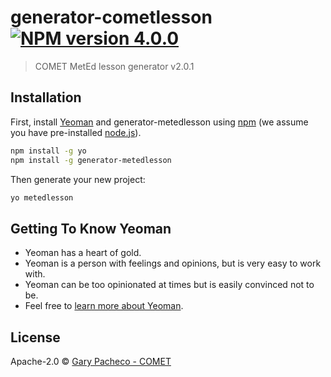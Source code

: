 # generator-cometlesson [![NPM version 4.0.0][npm-image]][npm-url]
> COMET MetEd lesson generator v2.0.1

## Installation

First, install [Yeoman](http://yeoman.io) and generator-metedlesson using [npm](https://www.npmjs.com/) (we assume you have pre-installed [node.js](https://nodejs.org/)).

```bash
npm install -g yo
npm install -g generator-metedlesson
```

Then generate your new project:

```bash
yo metedlesson
```

## Getting To Know Yeoman

 * Yeoman has a heart of gold.
 * Yeoman is a person with feelings and opinions, but is very easy to work with.
 * Yeoman can be too opinionated at times but is easily convinced not to be.
 * Feel free to [learn more about Yeoman](http://yeoman.io/).

## License

Apache-2.0 © [Gary Pacheco - COMET](https://www.comet.ucar.edu)


[npm-image]: https://badge.fury.io/js/generator-cometlesson.svg
[npm-url]: https://npmjs.org/package/generator-cometlesson
[travis-image]: https://travis-ci.com//generator-cometlesson.svg?branch=master
[travis-url]: https://travis-ci.com//generator-cometlesson
[daviddm-image]: https://david-dm.org//generator-cometlesson.svg?theme=shields.io
[daviddm-url]: https://david-dm.org//generator-cometlesson

